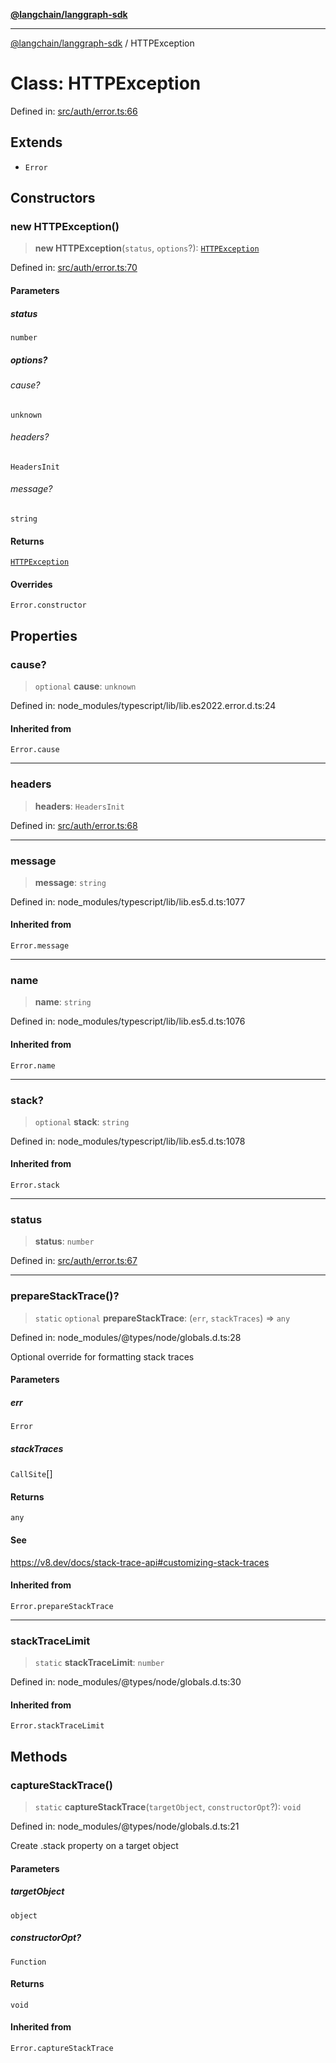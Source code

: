 [**@langchain/langgraph-sdk**](../README.md)

***

[@langchain/langgraph-sdk](../README.md) / HTTPException

# Class: HTTPException

Defined in: [src/auth/error.ts:66](https://github.com/langchain-ai/langgraph/blob/a7ea5e44ce12e3618d1a766587163afbfe424e04/libs/sdk-js/src/auth/error.ts#L66)

## Extends

- `Error`

## Constructors

### new HTTPException()

> **new HTTPException**(`status`, `options`?): [`HTTPException`](HTTPException.md)

Defined in: [src/auth/error.ts:70](https://github.com/langchain-ai/langgraph/blob/a7ea5e44ce12e3618d1a766587163afbfe424e04/libs/sdk-js/src/auth/error.ts#L70)

#### Parameters

##### status

`number`

##### options?

###### cause?

`unknown`

###### headers?

`HeadersInit`

###### message?

`string`

#### Returns

[`HTTPException`](HTTPException.md)

#### Overrides

`Error.constructor`

## Properties

### cause?

> `optional` **cause**: `unknown`

Defined in: node\_modules/typescript/lib/lib.es2022.error.d.ts:24

#### Inherited from

`Error.cause`

***

### headers

> **headers**: `HeadersInit`

Defined in: [src/auth/error.ts:68](https://github.com/langchain-ai/langgraph/blob/a7ea5e44ce12e3618d1a766587163afbfe424e04/libs/sdk-js/src/auth/error.ts#L68)

***

### message

> **message**: `string`

Defined in: node\_modules/typescript/lib/lib.es5.d.ts:1077

#### Inherited from

`Error.message`

***

### name

> **name**: `string`

Defined in: node\_modules/typescript/lib/lib.es5.d.ts:1076

#### Inherited from

`Error.name`

***

### stack?

> `optional` **stack**: `string`

Defined in: node\_modules/typescript/lib/lib.es5.d.ts:1078

#### Inherited from

`Error.stack`

***

### status

> **status**: `number`

Defined in: [src/auth/error.ts:67](https://github.com/langchain-ai/langgraph/blob/a7ea5e44ce12e3618d1a766587163afbfe424e04/libs/sdk-js/src/auth/error.ts#L67)

***

### prepareStackTrace()?

> `static` `optional` **prepareStackTrace**: (`err`, `stackTraces`) => `any`

Defined in: node\_modules/@types/node/globals.d.ts:28

Optional override for formatting stack traces

#### Parameters

##### err

`Error`

##### stackTraces

`CallSite`[]

#### Returns

`any`

#### See

https://v8.dev/docs/stack-trace-api#customizing-stack-traces

#### Inherited from

`Error.prepareStackTrace`

***

### stackTraceLimit

> `static` **stackTraceLimit**: `number`

Defined in: node\_modules/@types/node/globals.d.ts:30

#### Inherited from

`Error.stackTraceLimit`

## Methods

### captureStackTrace()

> `static` **captureStackTrace**(`targetObject`, `constructorOpt`?): `void`

Defined in: node\_modules/@types/node/globals.d.ts:21

Create .stack property on a target object

#### Parameters

##### targetObject

`object`

##### constructorOpt?

`Function`

#### Returns

`void`

#### Inherited from

`Error.captureStackTrace`
